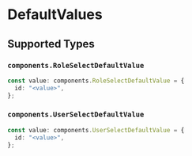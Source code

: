 # DefaultValues


## Supported Types

### `components.RoleSelectDefaultValue`

```typescript
const value: components.RoleSelectDefaultValue = {
  id: "<value>",
};
```

### `components.UserSelectDefaultValue`

```typescript
const value: components.UserSelectDefaultValue = {
  id: "<value>",
};
```

